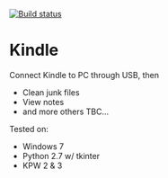 [![Build status](https://ci.appveyor.com/api/projects/status/o4upp7sm7bsui2kb?svg=true)](https://ci.appveyor.com/project/winsphinx/kindle)

# Kindle

Connect Kindle to PC through USB, then
- Clean junk files
- View notes
- and more others TBC...

Tested on:
- Windows 7
- Python 2.7 w/ tkinter
- KPW 2 & 3
